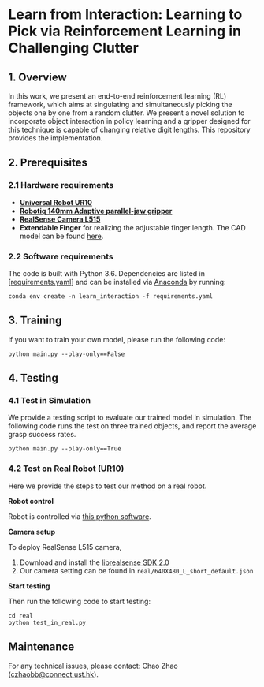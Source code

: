 # Learn from Interaction: Learning to Pick via Reinforcement Learning in Challenging Clutter

## 1. Overview
In this work, we present an end-to-end reinforcement learning (RL) framework, which aims at singulating and simultaneously picking the objects one by one from a random clutter. We present a novel solution to incorporate object interaction in policy learning and a gripper designed for this technique is capable of changing relative digit lengths. This repository provides the implementation.

## 2. Prerequisites
### 2.1 Hardware requirements
- [**Universal Robot UR10**](https://www.universal-robots.com/products/ur10-robot/)
- [**Robotiq 140mm Adaptive parallel-jaw gripper**](https://robotiq.com/products/2f85-140-adaptive-robot-gripper)
- [**RealSense Camera L515**](https://www.intelrealsense.com/lidar-camera-l515/)
- **Extendable Finger** for realizing the adjustable finger length. The CAD model can be found [here](https://hkustconnect-my.sharepoint.com/:f:/g/personal/ztong_connect_ust_hk/ElzIJrD7_SBMmZwoY-N5tyMB4VmvTVLndxHhNvtrc3OMmw?e=mrNvPl). 

### 2.2 Software requirements
The code is built with Python 3.6. Dependencies are listed in [[requirements.yaml](https://github.com/HKUST-RML/Learning-to-Grasp-by-Digging_v2/blob/main/requirements.yaml "requirements.yaml")] and can be installed via [Anaconda](https://www.anaconda.com/) by running:

    conda env create -n learn_interaction -f requirements.yaml

## 3. Training

If you want to train your own model, please run the following code:
```
python main.py --play-only==False
```

## 4. Testing
### 4.1 Test in Simulation
We provide a testing script to evaluate our trained model in simulation. The following code runs the test on three trained objects, and report the average grasp success rates.
```
python main.py --play-only==True
```

### 4.2 Test on Real Robot (UR10)
Here we provide the steps to test our method on a real robot.

**Robot control**

Robot is controlled via [this python software](https://github.com/SintefManufacturing/python-urx).

**Camera setup**

To deploy RealSense L515 camera,
1. Download and install the [librealsense SDK 2.0](https://github.com/IntelRealSense/librealsense)
2. Our camera setting can be found in ```real/640X480_L_short_default.json```

**Start testing**

Then run the following code to start testing:
```
cd real
python test_in_real.py
```

## Maintenance 
For any technical issues, please contact: Chao Zhao (czhaobb@connect.ust.hk).
